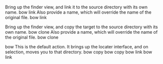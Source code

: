 Bring up the finder view, and link it to the source directory with its own name.
bow link
Also provide a name, which will override the name of the original file.
bow link <localname> 

Bring up the finder view, and copy the target to the source directory with its own name.
bow clone
Also provide a name, which will override the name of the original file.
bow clone <localname>


bow
	This is the default action. It brings up the locater interface, and on selection, moves you to that directory.
bow copy
bow copy <name>
bow link
bow link <name>
